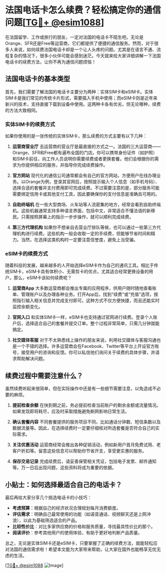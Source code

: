 # 法国电话卡怎么续费？轻松搞定你的通信问题[[TG💪+ @esim1088](https://t.me/s/esim1088)]

在法国留学、工作或旅行的朋友，一定对法国的电话卡不陌生吧。无论是Orange、SFR还是Free等运营商，它们都提供了便捷的通信服务。然而，对于很多人来说，如何续费法国电话卡却是一个让人头疼的问题。尤其是在语言不通、流程复杂的情况下，很多小伙伴可能会感到迷茫。今天就来给大家详细讲解一下法国电话卡的续费方法，让你不再为通信问题烦恼！

## 法国电话卡的基本类型

首先，我们需要了解法国的电话卡主要分为两种：实体SIM卡和eSIM卡。实体SIM卡是我们常见的传统卡片形式，需要插入手机中使用；而eSIM卡则是近年来新兴的技术，支持直接下载到设备中使用。这两种卡各有优劣，但无论哪种，续费的方法大致相同。

### 实体SIM卡的续费方式

如果你使用的是一张传统的实体SIM卡，那么续费的方式主要有以下几种：

1. **运营商营业厅**
   去运营商的营业厅是最直接的方式之一。法国的三大运营商——Orange、SFR和Free都有遍布全国的门店。你可以携带身份证件（如护照）和SIM卡前往，向工作人员说明你需要续费或者更换套餐。他们会根据你的需求为你提供相应的服务，并指导你完成续费操作。

2. **官方网站**
   现代化的通信公司通常都会有自己的官方网站，方便用户在线办理业务。以Orange为例，登录其官网后，按照提示输入个人信息（如手机号码）、选择合适的套餐并支付费用即可完成续费。不过需要注意的是，部分服务可能需要绑定信用卡或其他支付工具，因此要确保你的支付信息是准确且可用的。

3. **自助终端机**
   在一些大型商场、火车站等人流密集的地方，经常会看到自助终端机。这些机器通常支持多种语言界面，包括中文，非常适合不懂法语的新移民。只需按照屏幕上的指示一步步操作，就可以顺利完成续费。

4. **第三方代理机构**
   如果你不想亲自去营业厅排队等候，也可以通过一些第三方代理机构进行续费。这些机构一般会收取一定的手续费，但能够节省时间和精力。当然，在选择这类机构时一定要注意信誉度，避免上当受骗。

### eSIM卡的续费方式

随着科技的发展，越来越多的人开始选择eSIM卡作为自己的通讯工具。相比于传统SIM卡，eSIM卡具有体积小、无需剪卡的优点，尤其适合经常更换设备的用户。那么，eSIM卡该如何续费呢？

1. **运营商App**
   大多数运营商都会推出专属的应用程序，供用户随时随地查看账单、管理账户以及办理各种业务。打开App后，找到“续费”或“充值”选项，按照指引输入相关信息并完成支付即可。这种方式不仅方便快捷，而且还能实时监控余额变化。

2. **官网入口**
   和实体SIM卡一样，eSIM卡也支持通过官网进行续费。登录个人账户后，选择适合自己的套餐并提交订单。整个过程非常简单，只需几分钟就能搞定。

3. **社交媒体客服**
   对于不太熟悉线上操作的朋友来说，利用社交媒体与客服沟通也是一个不错的选择。许多运营商会在Facebook、Twitter等平台上开设官方账号，接受用户的咨询和反馈。你可以私信他们询问关于续费的具体步骤，并请求帮助解决问题。

## 续费过程中需要注意什么？

虽然续费听起来很简单，但在实际操作中还是有一些细节需要注意，以免造成不必要的麻烦。

1. **提前检查余额**
   在快到期之前，务必提前检查当前账户的剩余金额或流量情况。如果发现即将耗尽，应及时采取措施避免断网影响日常生活。

2. **确认套餐内容**
   不同套餐提供的服务项目不同，比如通话分钟数、短信条数以及数据流量等。因此，在选择续费时一定要仔细核对所选套餐是否符合自己的实际需求。

3. **关注优惠活动**
   运营商经常会推出各种促销活动，例如新用户首月免费试用、老客户折扣等。留意这些信息可以帮助你节省开支，享受更实惠的服务。

4. **保存交易记录**
   完成续费后，请妥善保管相关凭证，包括电子发票、邮件通知等。万一日后出现问题，这些资料将成为重要的依据。

## 小贴士：如何选择最适合自己的电话卡？

最后再给大家分享几个挑选电话卡的小技巧：

- **考虑预算**：根据自己的经济状况合理规划每月消费额度。
- **评估需求**：明确自己最常使用的功能（如语音通话、视频聊天还是上网冲浪），以此为基础筛选适合的产品。
- **比较性价比**：对比多家供应商的价格和服务质量，寻找最具性价比的那个。
- **阅读评价**：参考其他用户的使用体验，有助于更好地判断产品质量。

总之，无论是实体SIM卡还是eSIM卡，只要掌握了正确的续费方法，就能轻松应对法国的通信需求啦！希望本文能为大家带来帮助，让大家在国外也能畅享无忧无虑的生活。

[[TG💪+ @esim1088](https://t.me/s/esim1088) ![Image](https://i.postimg.cc/4NQfJmqS/Snipaste-2025-05-13-00-14-12.png)]